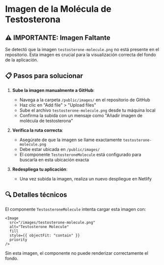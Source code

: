 # Imagen de la Molécula de Testosterona

## ⚠️ IMPORTANTE: Imagen Faltante

Se detectó que la imagen `testosterone-molecule.png` no está presente en el repositorio. Esta imagen es crucial para la visualización correcta del fondo de la aplicación.

## 📋 Pasos para solucionar

1. **Sube la imagen manualmente a GitHub**:
   - Navega a la carpeta `/public/images/` en el repositorio de GitHub
   - Haz clic en "Add file" > "Upload files"
   - Sube el archivo `testosterone-molecule.png` desde tu máquina local
   - Confirma la subida con un mensaje como "Añadir imagen de molécula de testosterona"

2. **Verifica la ruta correcta**:
   - Asegúrate de que la imagen se llame exactamente `testosterone-molecule.png`
   - Debe estar ubicada en `/public/images/`
   - El componente `TestosteroneMolecule` está configurado para buscarla en esta ubicación exacta

3. **Redespliega tu aplicación**:
   - Una vez subida la imagen, realiza un nuevo despliegue en Netlify

## 🔍 Detalles técnicos

El componente `TestosteroneMolecule` intenta cargar esta imagen con:

```tsx
<Image
  src="/images/testosterone-molecule.png"
  alt="Testosterone Molecule"
  fill
  style={{ objectFit: "contain" }}
  priority
/>
```

Sin esta imagen, el componente no puede renderizar correctamente el fondo.